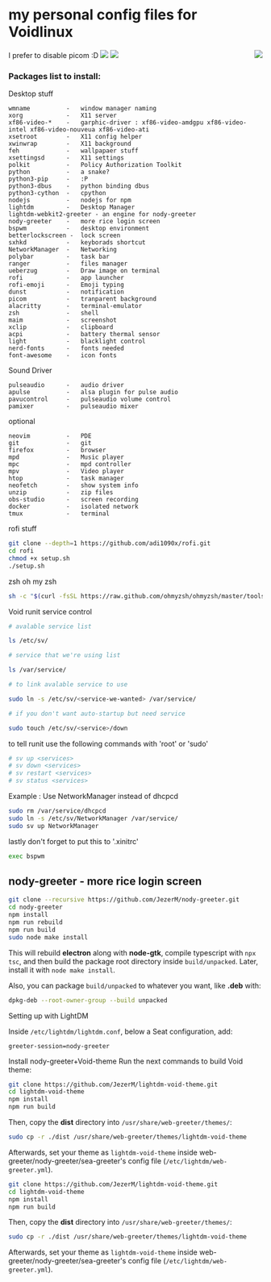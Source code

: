# my personal config files for Voidlinux
<img align="right" src="https://github.com/vazw/dotfiles/blob/main/screenshot/2022-10-19-02-52-23_418x102.png">
I prefer to disable picom :D

<img src="https://github.com/vazw/dotfiles/blob/main/screenshot/2022-10-19-02-52-46_1440x31.png">

<img src="https://github.com/vazw/dotfiles/blob/main/screenshot/2022-10-19-02-42-50_1440x900.png">

### Packages list to install:
Desktop stuff
`````
wmname          -   window manager naming
xorg            -   X11 server
xf86-video-*    -   garphic-driver : xf86-video-amdgpu xf86-video-intel xf86-video-nouveua xf86-video-ati
xsetroot        -   X11 config helper
xwinwrap        -   X11 background
feh             -   wallpapaer stuff
xsettingsd      -   X11 settings
polkit          -   Policy Authorization Toolkit
python          -   a snake?
python3-pip     -   :P
python3-dbus    -   python binding dbus
python3-cython  -   cpython
nodejs          -   nodejs for npm
lightdm         -   Desktop Manager
lightdm-webkit2-greeter - an engine for nody-greeter
nody-greeter    -   more rice login screen
bspwm           -   desktop environment
betterlockscreen -  lock screen
sxhkd           -   keyborads shortcut
NetworkManager  -   Networking
polybar         -   task bar
ranger          -   files manager
ueberzug        -   Draw image on terminal
rofi            -   app launcher
rofi-emoji      -   Emoji typing
dunst           -   notification
picom           -   tranparent background
alacritty       -   terminal-emulator
zsh             -   shell
maim            -   screenshot
xclip           -   clipboard 
acpi            -   battery thermal sensor 
light           -   blacklight control
nerd-fonts      -   fonts needed
font-awesome    -   icon fonts
`````

Sound Driver

`````
pulseaudio      -   audio driver
apulse          -   alsa plugin for pulse audio
pavucontrol     -   pulseaudio volume control
pamixer         -   pulseaudio mixer
`````

optional
`````
neovim          -   PDE
git             -   git
firefox         -   browser
mpd             -   Music player
mpc             -   mpd controller
mpv             -   Video player
htop            -   task manager
neofetch        -   show system info
unzip           -   zip files
obs-studio      -   screen recording
docker          -   isolated network
tmux            -   terminal 
`````

rofi stuff
`````sh
git clone --depth=1 https://github.com/adi1090x/rofi.git
cd rofi
chmod +x setup.sh
./setup.sh
`````

zsh oh my zsh
`````sh
sh -c "$(curl -fsSL https://raw.github.com/ohmyzsh/ohmyzsh/master/tools/install.sh)"
`````

Void runit service control
`````sh
# avalable service list

ls /etc/sv/
`````
`````sh
# service that we're using list

ls /var/service/
`````
`````sh
# to link avalable service to use

sudo ln -s /etc/sv/<service-we-wanted> /var/service/
`````
`````sh
# if you don't want auto-startup but need service

sudo touch /etc/sv/<service>/down
`````

to tell runit use the following commands with 'root' or 'sudo'
`````sh
# sv up <services>
# sv down <services>
# sv restart <services>
# sv status <services>
`````

Example : Use NetworkManager instead of dhcpcd
`````sh
sudo rm /var/service/dhcpcd
sudo ln -s /etc/sv/NetworkManager /var/service/
sudo sv up NetworkManager
`````

lastly don't forget to put this to '.xinitrc'
`````sh
exec bspwm
`````

## nody-greeter - more rice login screen


```sh
git clone --recursive https://github.com/JezerM/nody-greeter.git
cd nody-greeter
npm install
npm run rebuild
npm run build
sudo node make install
```

This will rebuild **electron** along with **node-gtk**, compile typescript with `npx tsc`, and then build the package root directory inside `build/unpacked`. Later, install it with `node make install`.

Also, you can package `build/unpacked` to whatever you want, like **.deb** with:
```sh
dpkg-deb --root-owner-group --build unpacked
```

Setting up with LightDM 

Inside `/etc/lightdm/lightdm.conf`, below a Seat configuration, add:
```
greeter-session=nody-greeter
```


Install nody-greeter+Void-theme
Run the next commands to build Void theme:

```sh
git clone https://github.com/JezerM/lightdm-void-theme.git
cd lightdm-void-theme
npm install
npm run build
```

Then, copy the **dist** directory into `/usr/share/web-greeter/themes/`:

```sh
sudo cp -r ./dist /usr/share/web-greeter/themes/lightdm-void-theme
```

Afterwards, set your theme as `lightdm-void-theme` inside
web-greeter/nody-greeter/sea-greeter's config file (`/etc/lightdm/web-greeter.yml`).


```sh
git clone https://github.com/JezerM/lightdm-void-theme.git
cd lightdm-void-theme
npm install
npm run build
```

Then, copy the **dist** directory into `/usr/share/web-greeter/themes/`:

```sh
sudo cp -r ./dist /usr/share/web-greeter/themes/lightdm-void-theme
```

Afterwards, set your theme as `lightdm-void-theme` inside
web-greeter/nody-greeter/sea-greeter's config file (`/etc/lightdm/web-greeter.yml`).

[nody-greeter]: https://github.com/JezerM/nody-greeter "Nody Greeter"
